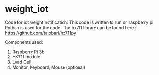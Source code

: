 # weight_iot
Code for iot weight notification:
This code is written to run on raspberry pi.
Python is used for the code.
The hx711 library can be found here : https://github.com/tatobari/hx711py

Components used:
1. Raspberry Pi 3b
2. HX711 module
3. Load Cell
4. Monitor, Keyboard, Mouse (optional)


